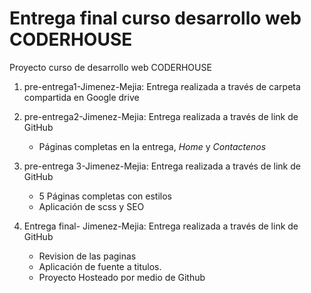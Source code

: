 # Entrega final curso desarrollo web CODERHOUSE

Proyecto curso de desarrollo web CODERHOUSE  
1. pre-entrega1-Jimenez-Mejia: Entrega realizada a través de carpeta compartida en Google drive

2. pre-entrega2-Jimenez-Mejia: Entrega realizada a través de link de GitHub
    * Páginas completas en la entrega, *Home* y *Contactenos*
    
3. pre-entrega 3-Jimenez-Mejia: Entrega realizada a través de link de GitHub
   * 5 Páginas completas con estilos 
   * Aplicación de scss y SEO

4. Entrega final- Jimenez-Mejia: Entrega realizada a través de link de GitHub
   * Revision de las paginas
   * Aplicación de fuente a titulos.
   * Proyecto Hosteado por medio de Github
